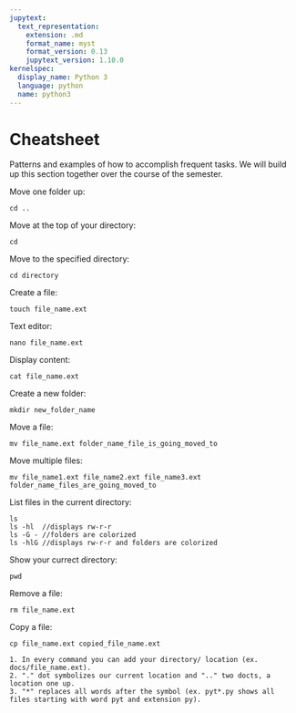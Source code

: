 ```yaml
---
jupytext:
  text_representation:
    extension: .md
    format_name: myst
    format_version: 0.13
    jupytext_version: 1.10.0
kernelspec:
  display_name: Python 3
  language: python
  name: python3
---
```



# Cheatsheet

Patterns and examples of how to accomplish frequent tasks. We will build up
this section together over the course of the semester. 

Move one folder up:  
```
cd ..
```  
Move at the top of your directory:  
```
cd 
```   
Move to the specified directory:
```
cd directory
```
Create a file:
```
touch file_name.ext
```
Text editor:
```
nano file_name.ext
```
Display content:
```
cat file_name.ext
```
Create a new folder:
```
mkdir new_folder_name
```
Move a file:
```
mv file_name.ext folder_name_file_is_going_moved_to
```
Move multiple files:
```
mv file_name1.ext file_name2.ext file_name3.ext folder_name_files_are_going_moved_to
```
List files in the current directory:
```
ls
ls -hl  //displays rw-r-r 
ls -G - //folders are colorized
ls -hlG //displays rw-r-r and folders are colorized
```
Show your currect directory:
```
pwd
```
Remove a file:
```
rm file_name.ext
```
Copy a file:
```
cp file_name.ext copied_file_name.ext
```

``` {dropdown} 
1. In every command you can add your directory/ location (ex. docs/file_name.ext).
2. "." dot symbolizes our current location and ".." two docts, a location one up.
3. "*" replaces all words after the symbol (ex. pyt*.py shows all files starting with word pyt and extension py).
```
